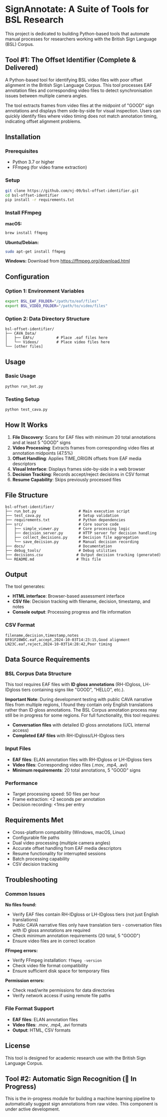 # SignAnnotate: A Suite of Tools for BSL Research

This project is dedicated to building Python-based tools that automate manual processes for researchers working with the British Sign Language (BSL) Corpus.

## Tool #1: The Offset Identifier (Complete & Delivered)

A Python-based tool for identifying BSL video files with poor offset alignment in the British Sign Language Corpus. This tool processes EAF annotation files and corresponding video files to detect synchronisation issues between multiple camera angles.

The tool extracts frames from video files at the midpoint of "GOOD" sign annotations and displays them side-by-side for visual inspection. Users can quickly identify files where video timing does not match annotation timing, indicating offset alignment problems.

## Installation

### Prerequisites

- Python 3.7 or higher
- FFmpeg (for video frame extraction)

### Setup

```bash
git clone https://github.com/nj-09/bsl-offset-identifier.git
cd bsl-offset-identifier
pip install -r requirements.txt
```

### Install FFmpeg

**macOS:**
```bash
brew install ffmpeg
```

**Ubuntu/Debian:**
```bash
sudo apt-get install ffmpeg
```

**Windows:**
Download from https://ffmpeg.org/download.html

## Configuration

### Option 1: Environment Variables
```bash
export BSL_EAF_FOLDER="/path/to/eaf/files"
export BSL_VIDEO_FOLDER="/path/to/video/files"
```

### Option 2: Data Directory Structure
```
bsl-offset-identifier/
├── CAVA_Data/
│   ├── EAFs/          # Place .eaf files here
│   └── Videos/        # Place video files here
└── [other files]
```

## Usage

### Basic Usage
```bash
python run_bot.py
```

### Testing Setup
```bash
python test_cava.py
```

## How It Works

1. **File Discovery**: Scans for EAF files with minimum 20 total annotations and at least 5 "GOOD" signs
2. **Video Processing**: Extracts frames from corresponding video files at annotation midpoints (47.5%)
3. **Offset Handling**: Applies TIME_ORIGIN offsets from EAF media descriptors
4. **Visual Interface**: Displays frames side-by-side in a web browser
5. **Decision Tracking**: Records accept/reject decisions in CSV format
6. **Resume Capability**: Skips previously processed files

## File Structure

```
bsl-offset-identifier/
├── run_bot.py                   # Main execution script
├── test_cava.py                 # Setup validation
├── requirements.txt             # Python dependencies
├── src/                         # Core source code
│   ├── simple_viewer.py         # Core processing logic
│   ├── decision_server.py       # HTTP server for decision handling
│   ├── collect_decisions.py     # Decision file aggregation
│   └── save_decision.py         # Manual decision recording
├── docs/                        # Documentation
├── debug_tools/                 # Debug utilities
├── decisions.csv               # Output decision tracking (generated)
└── README.md                   # This file
```

## Output

The tool generates:
- **HTML interface**: Browser-based assessment interface
- **CSV file**: Decision tracking with filename, decision, timestamp, and notes
- **Console output**: Processing progress and file information

### CSV Format
```csv
filename,decision,timestamp,notes
BF01F28WDC.eaf,accept,2024-10-03T14:23:15,Good alignment
LN23C.eaf,reject,2024-10-03T14:28:42,Poor timing
```

## Data Source Requirements

### BSL Corpus Data Structure
This tool requires EAF files with **ID gloss annotations** (RH-IDgloss, LH-IDgloss tiers containing signs like "GOOD", "HELLO", etc.).

**Important Note**: During development testing with public CAVA narrative files from multiple regions, I found they contain only English translations rather than ID gloss annotations. The BSL Corpus annotation process may still be in progress for some regions. For full functionality, this tool requires:
- **Conversation files** with detailed ID gloss annotations (UCL internal access)
- **Completed EAF files** with RH-IDgloss/LH-IDgloss tiers

### Input Files
- **EAF files**: ELAN annotation files with RH-IDgloss or LH-IDgloss tiers
- **Video files**: Corresponding video files (.mov, .mp4, .avi)
- **Minimum requirements**: 20 total annotations, 5 "GOOD" signs

### Performance
- Target processing speed: 50 files per hour
- Frame extraction: <2 seconds per annotation
- Decision recording: <1ms per entry

## Requirements Met

- Cross-platform compatibility (Windows, macOS, Linux)
- Configurable file paths
- Dual video processing (multiple camera angles)
- Accurate offset handling from EAF media descriptors
- Resume functionality for interrupted sessions
- Batch processing capability
- CSV decision tracking

## Troubleshooting

### Common Issues

**No files found:**
- Verify EAF files contain RH-IDgloss or LH-IDgloss tiers (not just English translations)
- Public CAVA narrative files only have translation tiers - conversation files with ID gloss annotations are required
- Check minimum annotation requirements (20 total, 5 "GOOD")
- Ensure video files are in correct location

**FFmpeg errors:**
- Verify FFmpeg installation: `ffmpeg -version`
- Check video file format compatibility
- Ensure sufficient disk space for temporary files

**Permission errors:**
- Check read/write permissions for data directories
- Verify network access if using remote file paths

### File Format Support
- **EAF files**: ELAN annotation files
- **Video files**: .mov, .mp4, .avi formats
- **Output**: HTML, CSV formats

## License

This tool is designed for academic research use with the British Sign Language Corpus.

## Tool #2: Automatic Sign Recognition (🚧 In Progress)

This is the in-progress module for building a machine learning pipeline to automatically suggest sign annotations from raw video. This component is under active development.
